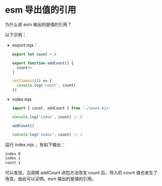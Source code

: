 # esm 导出值的引用

为什么说 esm 输出的是值的引用？

以下示例：

- export.mjs：

  ```js
  export let count = 0

  export function addCount() {
    count++
  }

  setTimeout(() => {
    console.log('count', count)
  })
  ```

- index.mjs
  
  ```js
  import { count, addCount } from './count.mjs'

  console.log('index', count) // 0

  addCount()

  console.log('index', count) // 1
  ```

运行 index.mjs ，有如下输出：

```bash
index 0
index 1
count 1
```

可以发现，当调用 addCount 闭包方法改变 count 后，导入的 count 值也发生了改变。由此可以证明，esm 输出的是值的引用。
